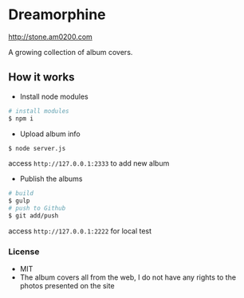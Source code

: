 # Dreamorphine
http://stone.am0200.com

A growing collection of album covers.

## How it works

- Install node modules

```bash
# install modules
$ npm i
```

- Upload album info

```bash
$ node server.js
```

access `http://127.0.0.1:2333` to add new album

- Publish the albums

```bash
# build
$ gulp
# push to Github
$ git add/push
```

access `http://127.0.0.1:2222` for local test


### License
- MIT
- The album covers all from the web, I do not have any rights to the photos presented on the site
